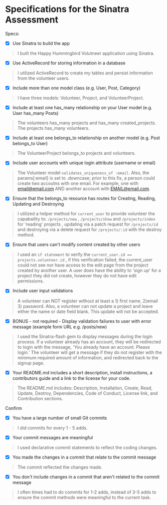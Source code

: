 # Specifications for the Sinatra Assessment

Specs:

- [x] Use Sinatra to build the app

> I built the Happy Hummingbird Volutneer application using Sinatra.

- [x] Use ActiveRecord for storing information in a database

> I utilized ActiveRecord to create my tables and persist information from the volunteer users.

- [x] Include more than one model class (e.g. User, Post, Category)

> I have three models: Volunteer, Project, and VolunteerProject.

- [x] Include at least one has_many relationship on your User model (e.g. User has_many Posts)

> The volunteers has_many projects and has_many created_projects. The projects has_many volunteers.

- [x] Include at least one belongs_to relationship on another model (e.g. Post belongs_to User)

> The VolunteerProject belongs_to projects and volunteers.

- [x] Include user accounts with unique login attribute (username or email)

> The Volunteer model `validates_uniqueness_of :email`. Also, the params[:email] is set to .downcase; prior to this fix, a person could create two accoutns with one email. For example, one with email@email.com AND another account with EMAIL@email.com.

- [x] Ensure that the belongs_to resource has routes for Creating, Reading, Updating and Destroying

> I utilized a helper method for `current_user` to provide volunteer the capabaility to: `/projects/new` , `/projects/show` and `/projects/index` for 'reading' projects , updating via a patch request for `/projects/id` and destroying via a delete request for `/projects/:id` with the destroy method.

- [x] Ensure that users can't modify content created by other users

> I used an `if statement` to verify the `current_user.id == projects.volunteer.id` , if this verification failed, the current_user could not see nor have access to the edit page from the project created by another user. A user does have the ability to 'sign up' for a project they did not create, however they do not have edit permissions.

- [x] Include user input validations

> A volunteer can NOT register without at least a 1) first name, 2)email 3) password. Also, a volunteer can not update a project and leave either the name or date field blank. This update will not be accepted.

- [x] BONUS - not required - Display validation failures to user with error message (example form URL e.g. /posts/new)

> I used the Sinatra-flash gem to display messages during the login process. If a volunteer already has an account, they will be redirected to login with the message, 'You already have an account. Please login.' The volunteer will get a message if they do not register with the minimum required amount of information, and redirected back to the signup page.

- [x] Your README.md includes a short description, install instructions, a contributors guide and a link to the license for your code.

> The README.md includes: Description, Installation, Create, Read, Update, Destroy, Dependencies, Code of Conduct, License link, and Contribution sections.

Confirm

- [x] You have a large number of small Git commits

> I did commits for every 1 - 5 adds.

- [x] Your commit messages are meaningful

> I used declarative commit statements to reflect the coding changes.

- [x] You made the changes in a commit that relate to the commit message

> The commit reflected the changes made.

- [x] You don't include changes in a commit that aren't related to the commit message

> I often times had to do commits for 1-2 adds, instead of 3-5 adds to ensure the commit methods were meaningful to the current task.
